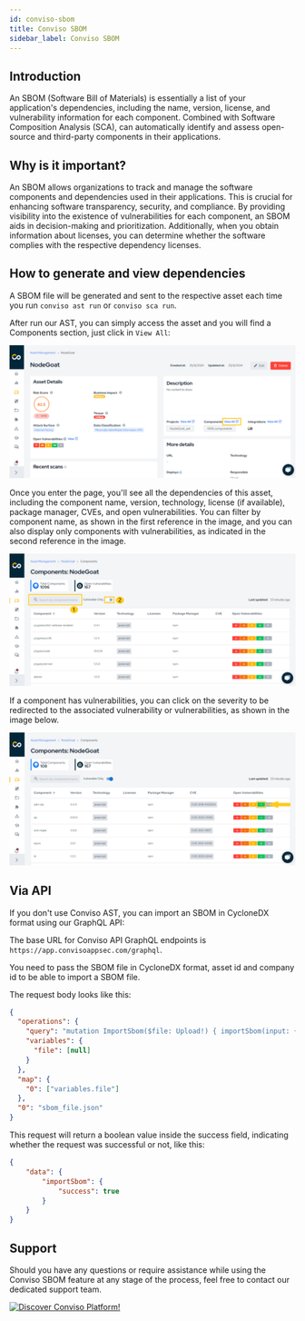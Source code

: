 ```yaml
---
id: conviso-sbom
title: Conviso SBOM
sidebar_label: Conviso SBOM
---
```


## Introduction

An SBOM (Software Bill of Materials) is essentially a list of your application's dependencies, including the name, version, license, and vulnerability information for each component. Combined with Software Composition Analysis (SCA), can automatically identify and assess open-source and third-party components in their applications.


## Why is it important?

An SBOM allows organizations to track and manage the software components and dependencies used in their applications. This is crucial for enhancing software transparency, security, and compliance. By providing visibility into the existence of vulnerabilities for each component, an SBOM aids in decision-making and prioritization. Additionally, when you obtain information about licenses, you can determine whether the software complies with the respective dependency licenses.

## How to generate and view dependencies

A SBOM file will be generated and sent to the respective asset each time you run `conviso ast run` or `conviso sca run`.

After run our AST, you can simply access the asset and you will find a Components section, just click in `View All`:

<div style={{textAlign: 'center'}}>

![img](../../../static/img/asset_page.png)

</div>

Once you enter the page, you'll see all the dependencies of this asset, including the component name, version, technology, license (if available), package manager, CVEs, and open vulnerabilities. You can filter by component name, as shown in the first reference in the image, and you can also display only components with vulnerabilities, as indicated in the second reference in the image.

<div style={{textAlign: 'center'}}>

![img](../../../static/img/filter_by_name_or_only_components_with_vulns.png)

</div>

If a component has vulnerabilities, you can click on the severity to be redirected to the associated vulnerability or vulnerabilities, as shown in the image below.

![img](../../../static/img/go_to_vulnerability.png)

## Via API

If you don't use Conviso AST, you can import an SBOM in CycloneDX format using our GraphQL API:

The base URL for Conviso API GraphQL endpoints is `https://app.convisoappsec.com/graphql`.

You need to pass the SBOM file in CycloneDX format, asset id and company id to be able to import a SBOM file.

The request body looks like this:

```json
{
  "operations": {
    "query": "mutation ImportSbom($file: Upload!) { importSbom(input: { file: $file, assetId: ID!, companyId: ID! }) { success } }",
    "variables": {
      "file": [null]
    }
  },
  "map": {
    "0": ["variables.file"]
  },
  "0": "sbom_file.json"
}
```

This request will return a boolean value inside the success field, indicating whether the request was successful or not, like this:

```json
{
	"data": {
		"importSbom": {
			"success": true
		}
	}
}
```

## Support

Should you have any questions or require assistance while using the Conviso SBOM feature at any stage of the process, feel free to contact our dedicated support team.

[![Discover Conviso Platform!](https://no-cache.hubspot.com/cta/default/5613826/interactive-125788977029.png)](https://cta-service-cms2.hubspot.com/web-interactives/public/v1/track/redirect?encryptedPayload=AVxigLKtcWzoFbzpyImNNQsXC9S54LjJuklwM39zNd7hvSoR%2FVTX%2FXjNdqdcIIDaZwGiNwYii5hXwRR06puch8xINMyL3EXxTMuSG8Le9if9juV3u%2F%2BX%2FCKsCZN1tLpW39gGnNpiLedq%2BrrfmYxgh8G%2BTcRBEWaKasQ%3D&webInteractiveContentId=125788977029&portalId=5613826)